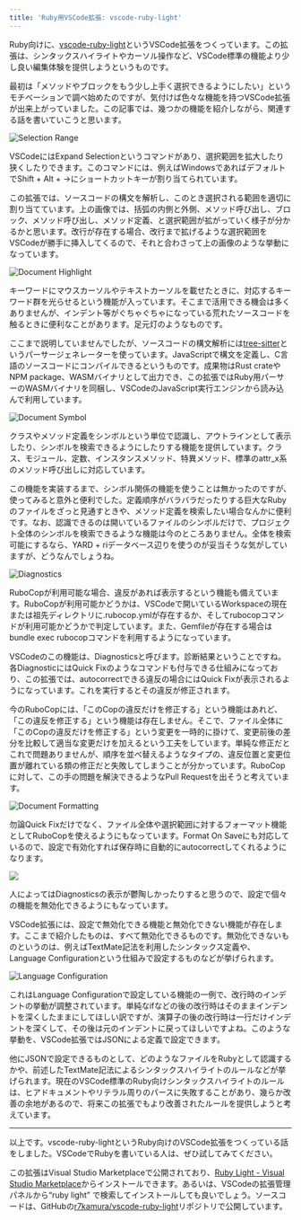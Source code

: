 ```yaml
---
title: 'Ruby用VSCode拡張: vscode-ruby-light'
---
```

Ruby向けに、[vscode-ruby-light](https://marketplace.visualstudio.com/items?itemName=r7kamura.vscode-ruby-light)というVSCode拡張をつくっています。この拡張は、シンタックスハイライトやカーソル操作など、VSCode標準の機能より少し良い編集体験を提供しようというものです。

最初は「メソッドやブロックをもう少し上手く選択できるようにしたい」というモチベーションで調べ始めたのですが、気付けば色々な機能を持つVSCode拡張が出来上がっていました。この記事では、幾つかの機能を紹介しながら、関連する話を書いていこうと思います。

![](https://lh3.googleusercontent.com/docs/ADP-6oFrh0JcRIv-DE2qdqY7PNNP0cpemYmMF75vK-_WFrFta5uE-C_ThjHCA2_9zuqxq7GTGxZ0VJDeTJTHi2Lr_YCCS58eG4U0_IC2_1qMW-x3lMlGRnh6kbJ0nnXYlgEG8Au0RPzveoLGBddPYwQjgsB29GrenDUmxTdYuLOs-ifsNu87Znr39yIEIESISUi1iIpn50cV8EGpRnqzaz1ZUILzfDEg4UL6fk8ux9BdmFMkhIQfXacpN2wU64uWmLSAQYiQHHzN7HAEhdl04aY1kqeVnwxSMNAo94n4NENq4S68XDwSiCsby8nzGodwWObPQ0NsNAKGTOxtUsUiRrEzzBNqdeFlyfdHalabPTcGow3sp8YqQcvRL5gJUf7lht0nuRRJ5AgNnRbz5zT7C9MVnWC60-41FN7jiPa9EzDnBjIRh02DjFX-z5GXtShnRVXkicNZ9KzGcC8Jlt6_s6UK2A9ETRz8KJVnzZc8W1q3nevW9Kei5zUi6ZVJtYgwhUc6bjoR-kLVfXzqGjErQb11BsDOtoaROFn5WXmWmBWZ4kv7PIQqSmJCOr_wfmf7YVrav4xqpohhqPrJp9gWCmrsfuZaRMpfGtsetiFrmhKErzvjiaiEC15ZhLzS_hlzV2km1sJCy-h1ZeodttumRO_Gp_mWmd7LvBZTp73Livh6GolDPTO0vWc3oQwtV9gKH0JKy5lBsrHIro-Ksx9KzUg6mzEtdx4JtKCJjvYOfjpd0a7e7-3qfU80e7X2BB89g_SKE2RRPa90jC--BFTDDp2O5voIlmepWR4Um-dF4HSVARQmfKVGO36cDVwAYSJLwS48xa-gAS0FRo3YULwDjXiseTaOTg8t-ORGpH4kLI13FOXB7zsh5wAOHihof2nh5hndLbX1y9oXu4CINnuCzdd068ZxC9V4ReWjQTKArpcpNqjCCxPb6TVNzwMGe4ryFRcH5dmaVGVffHaUKK8NpSkTseYVtVQBCGGgpbSJR3VAeU7xntQAaygOYGadVZk_Xyhf1IULzIbbVt9MflHJe_Aqc6zwywCmnWVe0MxjbzIujaMI47eLIrDboc2yecpnqqOviYROba5ltdqDSULkskyIJMQR1fT1X0qxt8McfOMH19r5VJcMFWwKFEO0hT0NdIiHESE8odnOKkcaGZNllN9SmyKxcT3XYpGLjCfKbx0up0jQ4IS01BYqrtrU_z0xqSh4Sw9YF-pVgDAUc8Lwen8KokrbvrvyLaW2Ij89rkwUS_f8qPMcDw "Selection Range")

VSCodeにはExpand Selectionというコマンドがあり、選択範囲を拡大したり狭くしたりできます。このコマンドには、例えばWindowsであればデフォルトでShift + Alt + →にショートカットキーが割り当てられています。

この拡張では、ソースコードの構文を解析し、このとき選択される範囲を適切に割り当てています。上の画像では、括弧の内側と外側、メソッド呼び出し、ブロック、メソッド呼び出し、メソッド定義、と選択範囲が拡がっていく様子が分かるかと思います。改行が存在する場合、改行まで拡げるような選択範囲をVSCodeが勝手に挿入してくるので、それと合わさって上の画像のような挙動になっています。

![](https://lh3.googleusercontent.com/docs/ADP-6oF4TvzIPz063ICPXEwYjaRPxB_w1uaSrmEj9VGAIsP-xE6byFz6EwnS5UjwZPffi2bUDHrHueiSNbTjVqMbsruqkU89TCnkAOPljMAKFM9179UxG3HukTaojs0gz3n-EBFkoHju3RO1E_TmvWxtxzhtB3vYkp7MBzOqT1lKasm9MOIQkfu7UjpDbhijA91tmsoGY5ZOfS4_Sxgdzt14tDFr0pwfb0qcAI83uYj8C574FXYbkhKoirBhIJA5QnDNwG-TxOiaOFJRD2xgevhqginRIj05y_Htyg1ac3K21AYvCh3-oU046fRiXVncHwGSfkoLEP7yt-FIprD_J1LLM485VwdYHV1Sc5ESax81JN-dIJpxfm5H3C6XrZrYfiP2YBtNfNpB2-xyXMjoFHSerHBaDLwaFZ4B4uGekC40Mjt-Q4LZxa32nynsvddQ4O9rpYZdjyXN2-OkH81-5uGVfH84nHE2MLqiNpZJ7xoPksZ0fQS_7DGhWu_Sp-K34G7WGlQeDZv3oko0u9chAA7hDvLQJMat4wkj39WOJ9KidhC82ClWGfSvsgq7IRctjA34nyLFvFTjp7E7_5gkV40kpdyZ81ekZ7xEjsJBf2syhfpiwDrjfwYR3R6nhO_IqCfZn2VCfPBdxrPkLyKywRoeyR9mIO64ID0ChZLC-82b2SPQpmt3MT4N-oGx074pjfWon0oQz4ZYqg0AGaNZZItrIjOE04O8FOQClProvYt4YGJjrDA3IUBYIm5IqstWHzOUTHAebXerIZr7QXaOup1DdYndhKAGpG35MyXh4Dwq8TMs8AKJY5JD6aoATDO6FMjQMyrPmqvUe6FMdXDQ1R02Heu8x_RuNMsJo_uLTZdicurB09K9F3p3ORFQZcJHTZfsiXrmFCRnHCNNd17PEbyUCkSfRcpr4YKA0bB-KZlioXMIOxdQ2nGCtTGn-oFhlEIUk1sBOuyRegaIDajErSTB_dGQ93rc5qfvSiXzpAvqWmI-Nl756vkhr7finsoKPXWe5yIpPM5b8w9S1gHce3cJfLfy4E8O-KCXQ-VDhhJ9pIoob3hk1m3S4OYsx6dHVhrHIrjGUAjhJtf1mXHPj8gQwRwVa4Ctlhnk6HB0KktNvnXup_BpqZAN1K48Dxvk8B0WbvGefTERSrKocHMcvZjqSo1NqEBW6XUrL9DTnjH10QTTdv55scFLXgtXhiPhTfzC4NVGp7LBZa2Np1GPR2U2Nmax14s-px_rZCPKcTvVBNNcIA_XNA "Document Highlight")

キーワードにマウスカーソルやテキストカーソルを載せたときに、対応するキーワード群を光らせるという機能が入っています。そこまで活用できる機会は多くありませんが、インデント等がぐちゃぐちゃになっている荒れたソースコードを触るときに便利なことがあります。足元灯のようなものです。

ここまで説明していませんでしたが、ソースコードの構文解析には[tree-sitter](https://tree-sitter.github.io/tree-sitter/)というパーサージェネレーターを使っています。JavaScriptで構文を定義し、C言語のソースコードにコンパイルできるというものです。成果物はRust crateやNPM package、WASMバイナリとして出力でき、この拡張ではRuby用パーサーのWASMバイナリを同梱し、VSCodeのJavaScript実行エンジンから読み込んで利用しています。

![](https://lh3.googleusercontent.com/docs/ADP-6oH4jP7XwaaGFs8k4wiqDNYmwT-PW0gHaGuOLNA9J-k7VUoVJlwn65bfnWHbNAmTwEiB7Lj2yvlXxlJ5WwFQwZXEqDpWxlw2aZ9PZEKJdIPVU4d5e_EuLg5bFfSMBWEN55csGdEx-Y8J63oL7lPK8sAG-IiZ3Ebz7Pzc5TXr4dRMjKWfJ0EwLSw71TvX0D4cYolbzB6CSRgJh_gn0Yb1Ki4OOgB2dGYyIz_Ki_jRTQxrwLjKbh-JU6cLjNEi21dl5LOJvBTYimrZ399ah9pzoyFdxC-URW0AvQBPov6mppekEF4ZkvxIddDTKhOwWP3E-SkqKONnaudAcG00oS1byGI2fy0uJdTXYEyQoknc_UpKILwBrDALsZkBAWGO_pilH0S_SEY5Abl7ehv1WL0pLwQdU3hNET-U4vlKdovto1-XhjyyA8ySqqYlkWjax4D60BJqio6ChrY8zdoPvklTrmo4v3t3eZ_PLJ2TMk_wQ9FqgMRU4X-xBQzDLARXBv4lNVqX4e_DGtSoTCWaAG-d5q9kBITX82_ZgaZIcSRbARMYqabcleIVdOKXP1RtyJVpvcaum-xKkZQSayiKWuvTAzIrGFST0dlY843MxgtSJAlggCMpPH-A6X-qgB0MtmhInM8oAmmCBvqxbTBa4Eyz4pqnCcfjcRKlwX1dtjn-n2kg8kaX_Dp-o2kFOgzfjLRZM0RlGNrGoXkQcK2fhZeSsIHzi-L1B_L_tPssgU503riajOTXewOG9FHFN3KK9euReureg6LtcaJz3smLsSwX77LmA8hZsK-kNuwrHxpr6yDs28_-wyD2X8O1IiBnlVxKxj-R7iMZtoxqIEYIPO02qlaDQRE5AfcwojwWs3GAJQnrJu-NFH5Y7u2pi-KeJMRZMbMFTyRcNBrcChPL0VvEnHSlVVu9Dwcsy6GcoFaF3BfQx8jS1EmguCvopjzmYsqcwyMkPSBtk9Ccz-Jk7VGmS7V-Q9nXrckkZHuhNMPjIG2NRi0E6tZSaQWPHJBMZg4J0gaJepF8HnfQ-R5tewk92Roi6WHM5xLib6g52e8OJfUnWwJQffWSE_pIN1SQJ-42xHEe-wPz0kpKSi6r0TQFBIbn5YP5PjjNufN5adWns_4j3CeyjYTFHVD8PUSZWHXoDt9QlaHVRIcxaha8ijrLgHlWYGbx3Y1y5StUe24fpSaB1wiy8KZE59nCiGPBCZyhDzQsPMLFowgXV2sHrGOUe2Wxtb8eO5eMfb2d7nNtr2v__CLdjA "Document Symbol")

クラスやメソッド定義をシンボルという単位で認識し、アウトラインとして表示したり、シンボルを検索できるようにしたりする機能を提供しています。クラス、モジュール、定数、インスタンスメソッド、特異メソッド、標準のattr\_x系のメソッド呼び出しに対応しています。

この機能を実装するまで、シンボル関係の機能を使うことは無かったのですが、使ってみると意外と便利でした。定義順序がバラバラだったりする巨大なRubyのファイルをざっと見通すときや、メソッド定義を検索したい場合なんかに便利です。なお、認識できるのは開いているファイルのシンボルだけで、プロジェクト全体のシンボルを検索できるような機能は今のところありません。全体を検索可能にするなら、YARD + riデータベース辺りを使うのが妥当そうな気がしていますが、どうなんでしょうね。

![](https://lh3.googleusercontent.com/docs/ADP-6oGgamjfmG7NrDpizjH6FZO3gAIAiqxgCjYUgGInTL_5342hpdyUxmW85dNZIoluuERjBAI8mT-e7-FUH9IO3X6CbV6nJry4RJtssxG8mj1abbVPqHrLxQPYpwNqTlMMyJaPJWOlLL_Kp3x5D_1UykfZoY6A9kratipffwSFycdA2XAdcyipNcKV439H63xeqRphYx1zZa7L1eCIefYwDX4fBtplUFO2GaBEFMHh5uEL-k7zKURHyWY5lrcjvRLXJ-gx1U6vnd0c3Gelw4Pei2SaQnibtroOXkid8oZ9iqFibsMp2LI-E1h-xHG0ZyYhFTCwQtWEAzEV2OgHyfnzmdrVQwp4paQKWnGRSp8LDJDciE9y4ABsB3aCSqYzcPVLk5Tfgz9uZ3Q6tYzQqK3dNr_jLUQc7ASz6rEsQIgYXgDs64yR2h9VfUmrZhf62KH_aEOADZessjHm7jmI6yWnbK1UIcbGkSIpzD7zlLNyWsc2trwpW3wTY6YyWjfAc5Z39D4XqYpNNIrG8RlaNpOHGOhLW99q3D8V7hds0pRktedmBSUmuNZk7U-77GyiVdDfVP5uECswJ189GrCp9hZbSY9KkljlchTK9QyhLMNUWMFPg8GY0Wf7RG4zJEGH8IKETiUuy0IhWtpK3PApwooJR2i72tR7SyNf9XjuKTBiYGw6pCohyvrYsN8O4SLPa2FC1Nq3MjaHGwTYDzVCjJg6vXanZmbZuSwEZpn9USdvUXcSubiMHkoOnl0n1DzpcMACXz3ET-3GWC3MAbQ402epGs6b6o2Bn1xdqtyDUtV1joR56QJ7teO4B-D5-R0Zd7ZQ5R3Xd1OG-m45yBdSHph1Awup9i2DFgnK5n-w9KotnxplVsRP7LlPYt3czkWvS2GHVjhdexU3h3_drtju3FoiT1mlx6_LVpvZ-IK-5Y8nUsM17rD_gaIifymPcyLRHi__t1JI8Ymv0SsEZaibhOcDhTKdXFr-izkyWpgqzIr8IAUlfUMC4BMTx-geCrR8_HOEvvhMpzDjihUXBq8PXMcEydMVtK9JSAwN8Kt61d1I8V870AH3Fx1NuqOK39l7-YZ8bBVrVtIbYUwO2cCfflbdn6Hi-tYhULlXwPUcIqpPYK-vI947d21bKgdT-7Kvp6_ndt01uxDmS5rXwLDKumPiXrtMpvEK6xfeRTwT6AwSlm0OHKdVrazvOxrjKnqVaoflNFJR1ybj-Id8wk07MQb6AgUmRqISHmJzv0s8VkV4KAhRWgdrqg "Diagnostics")

RuboCopが利用可能な場合、違反があれば表示するという機能も備えています。RuboCopが利用可能かどうかは、VSCodeで開いているWorkspaceの現在または祖先ディレクトリに.rubocop.ymlが存在するか、そしてrubocopコマンドが利用可能かどうかで判定しています。また、Gemfileが存在する場合はbundle exec rubocopコマンドを利用するようになっています。

VSCodeのこの機能は、Diagnosticsと呼びます。診断結果ということですね。各DiagnosticにはQuick Fixのようなコマンドも付与できる仕組みになっており、この拡張では、autocorrectできる違反の場合にはQuick Fixが表示されるようになっています。これを実行するとその違反が修正されます。

今のRuboCopには、「このCopの違反だけを修正する」という機能はあれど、「この違反を修正する」という機能は存在しません。そこで、ファイル全体に「このCopの違反だけを修正する」という変更を一時的に掛けて、変更前後の差分を比較して適当な変更だけを加えるという工夫をしています。単純な修正だとこれで問題ありませんが、順序を並べ替えるようなタイプの、違反位置と変更位置が離れている類の修正だと失敗してしまうことが分かっています。RuboCopに対して、この手の問題を解決できるようなPull Requestを出そうと考えています。

![](https://lh3.googleusercontent.com/docs/ADP-6oECYD9mpRsac4fs8uFEOGKyopI-UEDozCiAWNOxzppj-5ZSW9-0AVFoceuQQQNSqhKldpbWH0YtW1jK1-PAdDJFyYRPvdNwysPdqaSB9TcgwDBKlvd2GHCvNY19ZSNWKTgD3vrD05Dl92EEXNQnt9rlLrm2ed6npEC48FCq5wIFalSr1-nIhK724vXZr5OmZ_2BFxa-oxT1x4KaV5HMMHQxq-vX3TIgk3Y2BhbiveaFL4nQ3QKthsBZlIF2uQ6gm3k2rKqcmB8Bhw1N7OXtpw6et1n9Hbm8qCNF1iXUCNW_f49jIzvpYU2H3yfNY4V1ZNfhcDPfJ4KUUEriDwiHLv4JoSOc6QARusCwmloqNGqWZKW82uHfQSa-AlD8PZ_VqbKKt46vfPHKGcfWGPEC0XAzzExIEocD1_d2IRMbecvzmIy-5Ap_CSbQ5cCQjJxApOFJn4259EMYhJcLnyhG3FnjqLSt5e8kpiIpNldVbSD5NFeMr_nVhesNHltrbYcyhqNUAKH_WO7q0fhQd7FbCQMvsfk_uqIy7W5Z5Bn-_PsF0cNjYpur04TQGMJTIxp80lxwW4aLoE5h9EEpcglmCk7FOUnIo2cYGbGaylapTWc7y5EBJAGW_pzPtL3SGE7erHhty1uGoS-d_IRACgP0QSZ9TcCr0yIreef59DPxuT4NEQHSnwaeD7EltXgliTcZpWGOm_o0WZWZWxgDsfgSvwwa12ezF9w0kQMrktZ53SlcXCDoMnv6naeMsAf5rl_fq01BQQQaC00qIMzb3izydOJA8Xwg1vRAz-MVTPyUDNzXAHZxuvRoWsraGcTY46-j_6LhGXIzhxRUJnnMyM2riqOOMwdDz5I5YM9SgVfDtHtdiRtRdPCSJJmNLjDbe6CdXT-EQ5YvL1kmFgypubX-VR8CdQO3MoxxgQendM-xr3eovb9rH3rAUw9kqR6ddUwzWOllPiAS6JPWgBEq6saSr7IGsqcaoOuMKpf44w3_XXEqNsi33XF-QjU7mJKNc8FMi54GxKEY3k9W1HdqLN2Sl81-2V0GmkS1r_XoaKTJ6B3ugV9G4J7M6C15t_TWC991bI2DN1VFmeTaJ-BvbFmMKRViYT6H2EsnOS59fXp4-M_z-g8eNCto7g6IoWJ4Ou7mf7a-0Kya8UF3lnx7EA1W9oQ5xe2lb3V2WeTdMxKV7cL9fNtiUBsxuBjGzOkjypHxJaIi3p3m1Wc4BpMxHl1vnOACR2Pg75MV1vzfPZNawpaCsERb3g "Document Formatting")

勿論Quick Fixだけでなく、ファイル全体や選択範囲に対するフォーマット機能としてRuboCopを使えるようにもなっています。Format On Saveにも対応しているので、設定で有効化すれば保存時に自動的にautocorrectしてくれるようになります。

![](https://lh3.googleusercontent.com/docs/ADP-6oH4oPTGv5zO0d0C_2I1qkWkA3kIFpWVhrQ49xGL6CIqsROv1VG4W60-QwEp0oYxtqRbP-q-ArFUGYyutoJhDGHVeeavDrHpzdmfoS2ACU781J5XwupPgNcwTSMl0cCYEDgM85BtNh7JhcCzwD4Icp2lwGYm3aBy-D6VId-8PLeONASgeczN9NPOy_Q3B0b9EXE70vvqLAWcVZ-V6oYz3Q--zby7hIFVX6VkgzvpyuGw5vM8DlPSKuTUYnjGqLrHNSvJS5xpHyfRjTwlJmj1mhUsr00pXtxkfApZl_KOdWC-IGAJ_515C5OtevELMWrHkrh5hWBDmrxHi0MYds10PxLX2HEjWIDc2DAv6QD1NfiCHgQzvBZIIxqmFAhJOWftFlEYKzHcHoYgOG28Vjhf9SyNHLFRkdwDWvEhdx3GxLWF-9Ci1Z-sU8I16HinrD4bLmg1nIJ1YQuJh_7NlJaYgx6kwgzGVUBQt1dWuspYwVTdBhEcICa85ecwRQWrca1cvJD6-zVK77hm_RFzbtyObyEWvIcjVXE4da3evcT408aMu_vA-mDZPinWW2FQNVj65rPWDw4psUAv4z4r3C5oAA7j8zivI8umAxPX3IuDUtS4XtP6DXrgI7XiapGm73bBzjlScAUap1qdhyymXau6FfJYPMZ6pND4wiJjpetOFZ-AqTJbGN0VagPoTnE7OUyl0FA2Uc9kWr0jxcM9vT7InHml4QdwvwvWF4X9mzyQZvqKYVle-tPtTKtftB8VtRYtivKK0q14SmuoFo1jn2njE3nKhabAb6gnmkAd2AmudkRsKXnmXhVjECVQ5K_njXLEPQJyMENtX4oHLGWhh4YOaOGNHlURzed5a2JFGEcJMtuDdfka9MA-IZTtjql4ZoBM4wurhoEmq90-K4flAIjNtTt14n9kHTV22doiHZv5YmzThppffMCIlSW1-I3xph8A2gqdk_0JxRxVHkTUSYNouMAitxzT97vpTlyikkAwD2vV7Vr7ieMgxc2QI63El49bqRtvv23X7D3uF15-Aqcgja59rtaW2aoUyS1twpzSm4fqokzCqt1xn9tlECjcS6v4cUwm0EmcIPWBz7Pa62W5oO9IJIqpo8FeyiwTCziHeq62FWoUtHR1Du9ZRIHsM1smLpiOqjQB5IN2rggDBUs3FXMsvz1E_ZwvN3TeFO6Pn03sDEwnqPSmAdaVL-RK7Fvdal6ndnYz0QDw--IUUohjIu4W9wiaCxKq03UrkFlY06qu8RuyzQ)

人によってはDiagnosticsの表示が鬱陶しかったりすると思うので、設定で個々の機能を無効化できるようにもなっています。

VSCode拡張には、設定で無効化できる機能と無効化できない機能が存在します。ここまで紹介したものは、すべて無効化できるものです。無効化できないものというのは、例えばTextMate記法を利用したシンタックス定義や、Language Configurationという仕組みで設定するものなどが挙げられます。

![](https://lh3.googleusercontent.com/docs/ADP-6oFs4POwruqv_pCRn1xYXr-1egPq75n_OV46CiGxPueOwwWi3XXifFgSSzPxFMdWUCOzVH9cVOf6cc1LwcYn0ZxWXMYoYhfKswfXmmz8F32UbkS2kWDr_J5pKwUKI545jEbLwCZHQiORNz7ruteSTU7YDjXlsG4gZ0WYzTj1G1m3y7Cm8v_sYGdA5RNelSbMkElfKtYgYR7W0Z8TTCRWydtGM6fsHANPSsXjY7HCfYH4qZUBjPndo71sWi_BNKlPzhaXPEsEj8AwwTsUo3pDHYV4wSvw0g_3BVzKGv4F-3AzFByijCLeHMGAut8UttZXLeH2FR7gu9Gr2hA4--BiqxZDknxNzo__ak9maXqwgyK2JsHBLYganNXrPP6oEDwp-oLinEsnbrnuB1QXypk4tCGnSjyG6xy9BWffIV4yFE6YHJGOA1LdC-aWaccY0xdwSAtF3ljgohezoP1M7LLyhVGkUYV3GC9f-cAb6mltnQUDVQj4tvDdxqdF9m1SrorzujUVYN3YsMm1_1rwCHHWPRP-p445-VpV4AMnQGMq1x9fi08bJ40BuuR01_Qcxg4uuOp0prvpMyA0HF_AmoPfkVpp8CX0616jKntNp84R__zThHEtVvx4xPqh4laoQ-j079SdRyRaKz8lKOhqiF4R8ORdeCjZ8jdLrcX2KEfZVLoZFlyG4qzCIRt1ps4r0HKhPvE0JWzQK4ZHhFLQcsOpR_iqEKOoDnq7V6wn54OjY4EiJwLS3k-KTpf_QviDvUaadbqMRZtMehtAHSGiOdSgkKxYAU7cqfpiHGl20EU9D73qGLb45XKqVj6MUp_fhl6ayQezwT9BOq2LaVb7yn9Tord0ZW2mK2bqL4F0d9v4WQbZi5R8KctwpOnELJsn8_anq6Ue6hvo9VStpfAOUhVo8zzDAHIRF-EFhJVUQ_qwR_EtlSCGiCiDFsyIPJXHkdBEdTBD-wIwql-5sf9S_T3cvzMIg8JaCVOOZqF8k9_dNXms5LsS3_EqeFZUJdemTSKkDyDILjeyO2XPZZpZZ_hW_VijnlCWEPQ85ivrLqvY2fMNnMP2LmJn9bJlznrrxZ6T1zhU0Mkm0ot0Fv7AS9LHg2WXmVc60OKw6zQUUB33AQWfIVpiWW0hBn6podgchAGOKz6IqJrfJGlZ4YNgiL1qiXo2IB4Ckc-Gqrop3s0l19JUs0Pwbs_2eaj_j-Mac3Mo62vj-z_b_nXABIXz_hoKMQA_snbH7dsIrXgSkv4qrCyqqL6JwA "Language Configuration")

これはLanguage Configurationで設定している機能の一例で、改行時のインデントの挙動が調整されています。単純なifなどの後の改行時はそのままインデントを深くしたままにしてほしい訳ですが、演算子の後の改行時は一行だけインデントを深くして、その後は元のインデントに戻ってほしいですよね。このような挙動を、VSCode拡張ではJSONによる定義で設定できます。

他にJSONで設定できるものとして、どのようなファイルをRubyとして認識するかや、前述したTextMate記法によるシンタックスハイライトのルールなどが挙げられます。現在のVSCode標準のRuby向けシンタックスハイライトのルールは、ヒアドキュメントやリテラル周りのパースに失敗することがあり、幾らか改善の余地があるので、将来この拡張でもより改善されたルールを提供しようと考えています。

* * *

以上です。vscode-ruby-lightというRuby向けのVSCode拡張をつくっている話をしました。VSCodeでRubyを書いている人は、ぜひ試してみてください。

この拡張はVisual Studio Marketplaceで公開されており、[Ruby Light - Visual Studio Marketplace](https://marketplace.visualstudio.com/items?itemName=r7kamura.vscode-ruby-light)からインストールできます。あるいは、VSCodeの拡張管理パネルから“ruby light” で検索してインストールしても良いでしょう。ソースコードは、GitHubの[r7kamura/vscode-ruby-light](https://github.com/r7kamura/vscode-ruby-light)リポジトリで公開しています。
